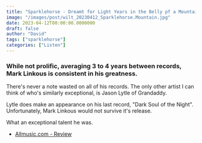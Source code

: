 ```yaml
---
title: "Sparklehorse - Dreamt for Light Years in the Belly pf a Mountain (2006)"
image: "/images/post/wilt_20230412_Sparklehorse.Mountain.jpg"
date: 2023-04-12T00:00:00.0000000
draft: false
author: "David"
tags: ["sparklehorse"]
categories: ["Listen"]
---
```

### While not prolific, averaging 3 to 4 years between records, Mark Linkous is consistent in his greatness.  

 There's never a note wasted on all of his records. The only other artist I can think of who's similarly exceptional, is Jason Lytle of Grandaddy.

 Lytle does make an appearance on his last record, "Dark Soul of the Night". Unfortunately, Mark Linkous would not survive it's release.

 What an exceptional talent he was.

-  [Allmusic.com - Review](https://www.allmusic.com/album/dreamt-for-light-years-in-the-belly-of-a-mountain-mw0000740040)